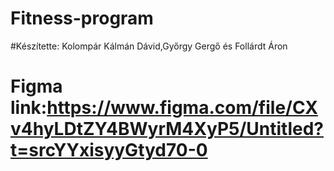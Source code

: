 # Fitness-program
#Készítette: Kolompár Kálmán Dávid,Győrgy Gergő és Follárdt Áron
# Figma link:https://www.figma.com/file/CXv4hyLDtZY4BWyrM4XyP5/Untitled?t=srcYYxisyyGtyd70-0
